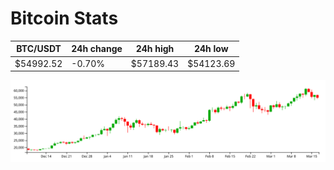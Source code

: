 # Bitcoin Stats

BTC/USDT|24h change|24h high|24h low|
|---|---|---|---|
|$54992.52|-0.70%|$57189.43|$54123.69|

<img src="./chart.svg">
